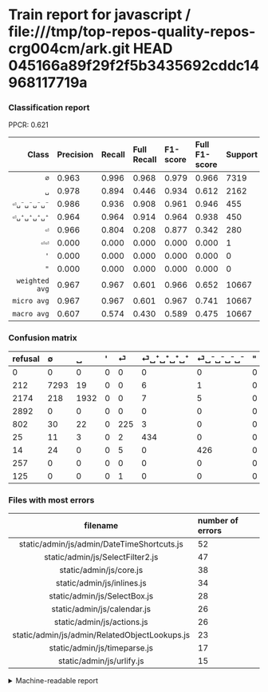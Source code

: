 # Train report for javascript / file:///tmp/top-repos-quality-repos-crg004cm/ark.git HEAD 045166a89f29f2f5b3435692cddc14968117719a

### Classification report

PPCR: 0.621

| Class | Precision | Recall | Full Recall | F1-score | Full F1-score | Support | Full Support | PPCR |
|------:|:----------|:-------|:------------|:---------|:---------|:--------|:-------------|:-----|
| `∅` | 0.963| 0.996| 0.968| 0.979| 0.966| 7319| 7531| 0.972 |
| `␣` | 0.978| 0.894| 0.446| 0.934| 0.612| 2162| 4336| 0.499 |
| `⏎␣⁻␣⁻␣⁻␣⁻` | 0.986| 0.936| 0.908| 0.961| 0.946| 455| 469| 0.970 |
| `⏎␣⁺␣⁺␣⁺␣⁺` | 0.964| 0.964| 0.914| 0.964| 0.938| 450| 475| 0.947 |
| `⏎` | 0.966| 0.804| 0.208| 0.877| 0.342| 280| 1082| 0.259 |
| `⏎⏎` | 0.000| 0.000| 0.000| 0.000| 0.000| 1| 126| 0.008 |
| `'` | 0.000| 0.000| 0.000| 0.000| 0.000| 0| 2892| 0.000 |
| `"` | 0.000| 0.000| 0.000| 0.000| 0.000| 0| 257| 0.000 |
| `weighted avg` | 0.967| 0.967| 0.601| 0.966| 0.652| 10667| 17168| 0.621 |
| `micro avg` | 0.967| 0.967| 0.601| 0.967| 0.741| 10667| 17168| 0.621 |
| `macro avg` | 0.607| 0.574| 0.430| 0.589| 0.475| 10667| 17168| 0.621 |

### Confusion matrix

|refusal|  ∅| ␣| '| ⏎| ⏎␣⁺␣⁺␣⁺␣⁺| ⏎␣⁻␣⁻␣⁻␣⁻| "| ⏎⏎| 
|:---|:---|:---|:---|:---|:---|:---|:---|:---|
|0 |0 |0 |0 |0 |0 |0 |0 |0 |
|212 |7293 |19 |0 |0 |6 |1 |0 |0 |
|2174 |218 |1932 |0 |0 |7 |5 |0 |0 |
|2892 |0 |0 |0 |0 |0 |0 |0 |0 |
|802 |30 |22 |0 |225 |3 |0 |0 |0 |
|25 |11 |3 |0 |2 |434 |0 |0 |0 |
|14 |24 |0 |0 |5 |0 |426 |0 |0 |
|257 |0 |0 |0 |0 |0 |0 |0 |0 |
|125 |0 |0 |0 |1 |0 |0 |0 |0 |

### Files with most errors

| filename | number of errors|
|:----:|:-----|
| static/admin/js/admin/DateTimeShortcuts.js | 52 |
| static/admin/js/SelectFilter2.js | 47 |
| static/admin/js/core.js | 38 |
| static/admin/js/inlines.js | 34 |
| static/admin/js/SelectBox.js | 28 |
| static/admin/js/calendar.js | 26 |
| static/admin/js/actions.js | 26 |
| static/admin/js/admin/RelatedObjectLookups.js | 23 |
| static/admin/js/timeparse.js | 17 |
| static/admin/js/urlify.js | 15 |

<details>
    <summary>Machine-readable report</summary>
```json
{
  "cl_report": {"\"": {"f1-score": 0.0, "precision": 0.0, "recall": 0.0, "support": 0}, "\u0027": {"f1-score": 0.0, "precision": 0.0, "recall": 0.0, "support": 0}, "macro avg": {"f1-score": 0.5894022246568321, "precision": 0.6070748475603842, "recall": 0.5742930290859555, "support": 10667}, "micro avg": {"f1-score": 0.9665322958657542, "precision": 0.9665322958657542, "recall": 0.9665322958657542, "support": 10667}, "weighted avg": {"f1-score": 0.965844939652053, "precision": 0.9667690359088034, "recall": 0.9665322958657542, "support": 10667}, "\u2205": {"f1-score": 0.9792547834843908, "precision": 0.9626451953537487, "recall": 0.9964476021314387, "support": 7319}, "\u23ce": {"f1-score": 0.8771929824561404, "precision": 0.9656652360515021, "recall": 0.8035714285714286, "support": 280}, "\u23ce\u23ce": {"f1-score": 0.0, "precision": 0.0, "recall": 0.0, "support": 1}, "\u23ce\u2423\u207a\u2423\u207a\u2423\u207a\u2423\u207a": {"f1-score": 0.9644444444444444, "precision": 0.9644444444444444, "recall": 0.9644444444444444, "support": 450}, "\u23ce\u2423\u207b\u2423\u207b\u2423\u207b\u2423\u207b": {"f1-score": 0.9605411499436303, "precision": 0.9861111111111112, "recall": 0.9362637362637363, "support": 455}, "\u2423": {"f1-score": 0.9337844369260512, "precision": 0.9777327935222672, "recall": 0.8936170212765957, "support": 2162}},
  "cl_report_full": {"\"": {"f1-score": 0.0, "precision": 0.0, "recall": 0.0, "support": 257}, "\u0027": {"f1-score": 0.0, "precision": 0.0, "recall": 0.0, "support": 2892}, "macro avg": {"f1-score": 0.4754849575546597, "precision": 0.6070748475603842, "recall": 0.43048965830835634, "support": 17168}, "micro avg": {"f1-score": 0.7407939644332676, "precision": 0.9665322958657542, "recall": 0.6005358807082946, "support": 17168}, "weighted avg": {"f1-score": 0.6515099699633171, "precision": 0.7837009183685684, "recall": 0.6005358807082946, "support": 17168}, "\u2205": {"f1-score": 0.9655126762428013, "precision": 0.9626451953537487, "recall": 0.9683972911963883, "support": 7531}, "\u23ce": {"f1-score": 0.34220532319391633, "precision": 0.9656652360515021, "recall": 0.20794824399260628, "support": 1082}, "\u23ce\u23ce": {"f1-score": 0.0, "precision": 0.0, "recall": 0.0, "support": 126}, "\u23ce\u2423\u207a\u2423\u207a\u2423\u207a\u2423\u207a": {"f1-score": 0.9383783783783785, "precision": 0.9644444444444444, "recall": 0.9136842105263158, "support": 475}, "\u23ce\u2423\u207b\u2423\u207b\u2423\u207b\u2423\u207b": {"f1-score": 0.9456159822419534, "precision": 0.9861111111111112, "recall": 0.908315565031983, "support": 469}, "\u2423": {"f1-score": 0.612167300380228, "precision": 0.9777327935222672, "recall": 0.4455719557195572, "support": 4336}},
  "ppcr": 0.6213303821062441
}
```
</details>
